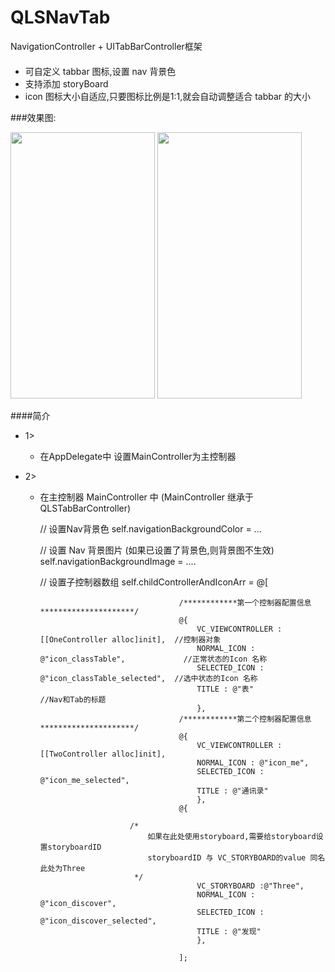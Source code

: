# QLSNavTab
  NavigationController + UITabBarController框架
####
  * 可自定义 tabbar 图标,设置 nav 背景色
  * 支持添加 storyBoard 
  * icon 图标大小自适应,只要图标比例是1:1,就会自动调整适合 tabbar 的大小
  
###效果图:

<img src="http://images2015.cnblogs.com/blog/905396/201605/905396-20160513175048093-287234252.png" alt="" width="231" height="426" />   <img src="http://images2015.cnblogs.com/blog/905396/201605/905396-20160513175126421-1618180204.png" alt="" width="231" height="426" />

####简介
* 1> 
  * 在AppDelegate中 设置MainController为主控制器

* 2> 
  * 在主控制器 MainController 中
    (MainController 继承于QLSTabBarController)

    // 设置Nav背景色
    self.navigationBackgroundColor = ...
    
    // 设置 Nav 背景图片 (如果已设置了背景色,则背景图不生效)
    self.navigationBackgroundImage = ....
    
    // 设置子控制器数组
    self.childControllerAndIconArr = @[

                                       /************第一个控制器配置信息*********************/
                                       @{
                                           VC_VIEWCONTROLLER : [[OneController alloc]init],  //控制器对象
                                           NORMAL_ICON : @"icon_classTable",             //正常状态的Icon 名称
                                           SELECTED_ICON : @"icon_classTable_selected",  //选中状态的Icon 名称
                                           TITLE : @"表"                                 //Nav和Tab的标题
                                           },
                                       /************第二个控制器配置信息*********************/
                                       @{
                                           VC_VIEWCONTROLLER : [[TwoController alloc]init],
                                           NORMAL_ICON : @"icon_me",
                                           SELECTED_ICON : @"icon_me_selected",
                                           TITLE : @"通讯录"
                                           },
                                       @{

                            /*
                                如果在此处使用storyboard,需要给storyboard设置storyboardID
                                storyboardID 与 VC_STORYBOARD的value 同名 此处为Three
                             */
                                           VC_STORYBOARD :@"Three",
                                           NORMAL_ICON : @"icon_discover",
                                           SELECTED_ICON : @"icon_discover_selected",
                                           TITLE : @"发现"
                                           },
                                       
                                       ];


